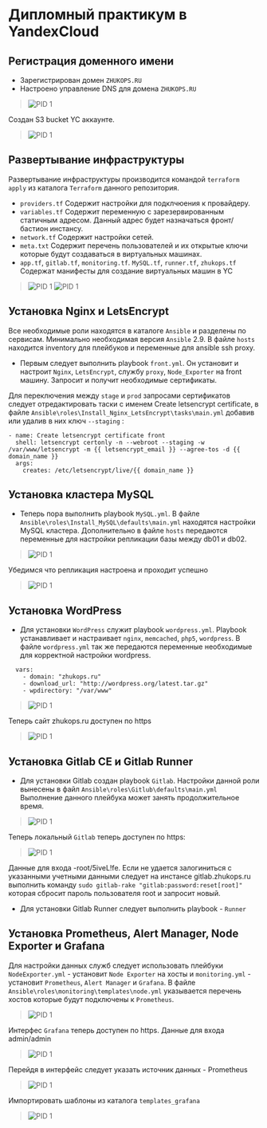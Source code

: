 # Дипломный практикум в YandexCloud

## Регистрация доменного имени

- Зарегистрирован домен `ZHUKOPS.RU`
- Настроено управление DNS для домена `ZHUKOPS.RU`
>![PID 1](https://github.com/Smarzhic/dip/blob/main/img/DNS.PNG)  

Создан S3 bucket YC аккаунте.
>![PID 1](https://github.com/Smarzhic/dip/blob/main/img/s3%20baket.png)  

## Развертывание инфраструктуры
Развертывание инфраструктуры производится командой `terraform apply` из каталога `Terraform` данного репозитория.

- `providers.tf` Содержит настройки для подклчюения к провайдеру.
- `variables.tf` Содержит переменную с зарезервированным статичным адресом. Данный адрес будет назначаться фронт/бастион инстансу.
- `network.tf` Содержит настройки сетей.
- `meta.txt` Содержит перечень пользователей и их открытые ключи которые будут создаваться в виртуальных машинах.
- `app.tf`, `gitlab.tf`, `monitoring.tf`. `MySQL.tf`, `runner.tf`, `zhukops.tf` Содержат манифесты для создание виртуальных машин в YC
>![PID 1](https://github.com/Smarzhic/dip/blob/main/img/apply.png)
>![PID 1](https://github.com/Smarzhic/dip/blob/main/img/yc.png)

## Установка Nginx и LetsEncrypt
Все необходимые роли находятся в каталоге `Ansible` и разделены по сервисам. Минимально необходимая версия `Ansible` 2.9. В файле `hosts` находится inventory для плейбуков и переменные для ansible ssh proxy.

- Первым следует выполнить playbook `front.yml`. Он установит и настроит `Nginx`, `LetsEncrypt`, службу `proxy`, `Node_Exporter` на front машину. Запросит и получит необходимые сертификаты.


Для переключения между `stage` и `prod` запросами сертификатов следует отредактировать таски с именем  Create letsencrypt certificate, в файле `Ansible\roles\Install_Nginx_LetsEncrypt\tasks\main.yml` добавив или удалив в них ключ `--staging` :
```
- name: Create letsencrypt certificate front
  shell: letsencrypt certonly -n --webroot --staging -w /var/www/letsencrypt -m {{ letsencrypt_email }} --agree-tos -d {{ domain_name }}
  args:
    creates: /etc/letsencrypt/live/{{ domain_name }}
```

## Установка кластера MySQL

- Теперь пора выполнить playbook `MySQL.yml`. В файле `Ansible\roles\Install_MySQL\defaults\main.yml` находятся настройки MySQL кластера. Дополнительно в файле `hosts` передаются переменные для настройки репликации базы  между db01 и db02. 


>![PID 1](https://github.com/Smarzhic/dip/blob/main/img/MySQL.png)

Убедимся что репликация настроена и проходит успешно

>![PID 1](https://github.com/Smarzhic/dip/blob/main/img/Replica.png)

## Установка WordPress

-  Для установки `WordPress` служит playbook `wordpress.yml`.  Playbook устанавливает и настраивает `nginx`, `memcached`, `php5`, `wordpress`. В файле `wordpress.yml` так же передаются переменные необходимые для корректной настройки wordpress.
```
  vars:
    - domain: "zhukops.ru"
    - download_url: "http://wordpress.org/latest.tar.gz"
    - wpdirectory: "/var/www"
```
>![PID 1](https://github.com/Smarzhic/dip/blob/main/img/wp.png)

Теперь сайт zhukops.ru доступен по https

>![PID 1](https://github.com/Smarzhic/dip/blob/main/img/zhukops.png)

## Установка Gitlab CE и Gitlab Runner

- Для установки Gitlab создан playbook `Gitlab`. Настройки данной роли вынесены в файл `Ansible\roles\Gitlub\defaults\main.yml` Выполнение данного плейбука может занять продолжительное время.

>![PID 1](https://github.com/Smarzhic/dip/blob/main/img/gitlab.png)

Теперь локальный `Gitlab` теперь доступен по https:

>![PID 1](https://github.com/Smarzhic/dip/blob/main/img/gitweb.png)

Данные для входа -root/5iveL!fe. Если не удается залогиниться с указанными учетными данными следует на инстансе gitlab.zhukops.ru выполнить команду `sudo gitlab-rake "gitlab:password:reset[root]"` которая сбросит пароль пользователя root и запросит новый.

- Для установки Gitlab Runner следует выполнить playbook - `Runner`

## Установка Prometheus, Alert Manager, Node Exporter и Grafana

Для настройки данных служб следует использовать плейбуки `NodeExporter.yml` - установит `Node Exporter` на хосты  и `monitoring.yml` - установит `Prometheus`, `Alert Manager` и `Grafana`. В файле `Ansible\roles\monitoring\templates\node.yml` указывается перечень хостов которые будут подключены к `Prometheus`.

>![PID 1](https://github.com/Smarzhic/dip/blob/main/img/monitoring.png)

Интерфес `Grafana` теперь доступен по https. Данные для входа admin/admin

>![PID 1](https://github.com/Smarzhic/dip/blob/main/img/grafanaweb.png)

Перейдя в интерфейс следует указать источник данных - Prometheus

>![PID 1](https://github.com/Smarzhic/dip/blob/main/img/grafanprom.png)

Импортировать шаблоны из каталога `templates_grafana`

>![PID 1](https://github.com/Smarzhic/dip/blob/main/img/importdashboard.png)
